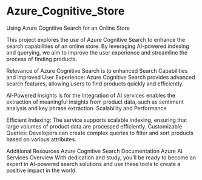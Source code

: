 # Azure_Cognitive_Store
Using Azure Cognitive Search for an Online Store


This project explores the use of Azure Cognitive Search to enhance the search capabilities of an online store. By leveraging AI-powered indexing and querying, we aim to improve the user experience and streamline the process of finding products.

Relevance of Azure Cognitive Search is to  enhanced Search Capabilities and  improved User Experience: Azure Cognitive Search provides advanced search features, allowing users to find products quickly and efficiently.

AI-Powered Insights is for the integration of AI services enables the extraction of meaningful insights from product data, such as sentiment analysis and key phrase extraction.
Scalability and Performance

Efficient Indexing: The service supports scalable indexing, ensuring that large volumes of product data are processed efficiently.
Customizable Queries: Developers can create complex queries to filter and sort products based on various attributes.

Additional Resources
Azure Cognitive Search Documentation
Azure AI Services Overview
With dedication and study, you'll be ready to become an expert in AI-powered search solutions and use these tools to create a positive impact in the world.
